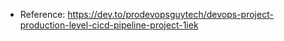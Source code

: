 - Reference: https://dev.to/prodevopsguytech/devops-project-production-level-cicd-pipeline-project-1iek
